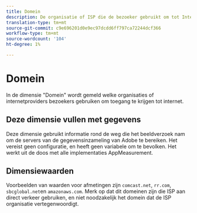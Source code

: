 ```yaml
---
title: Domein
description: De organisatie of ISP die de bezoeker gebruikt om tot Internet toegang te hebben.
translation-type: tm+mt
source-git-commit: c9e696201d0e9ec97dcdd6ff797ca72244dcf366
workflow-type: tm+mt
source-wordcount: '104'
ht-degree: 1%

---
```



# Domein

In de dimensie &quot;Domein&quot; wordt gemeld welke organisaties of internetproviders bezoekers gebruiken om toegang te krijgen tot internet.

## Deze dimensie vullen met gegevens

Deze dimensie gebruikt informatie rond de weg die het beeldverzoek nam om de servers van de gegevensinzameling van Adobe te bereiken. Het vereist geen configuratie, en heeft geen variabele om te bevolken. Het werkt uit de doos met alle implementaties AppMeasurement.

## Dimensiewaarden

Voorbeelden van waarden voor afmetingen zijn `comcast.net`, `rr.com`, `sbcglobal.net`en `amazonaws.com`. Merk op dat dit domeinen zijn die ISP aan direct verkeer gebruiken, en niet noodzakelijk het domein dat de ISP organisatie vertegenwoordigt.
